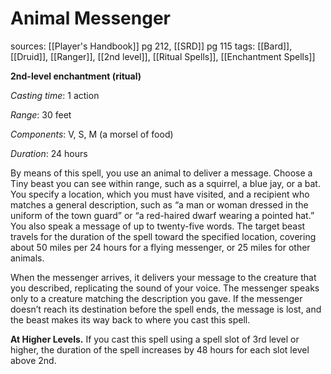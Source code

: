 # Animal Messenger
sources: [[Player's Handbook]] pg 212, [[SRD]] pg 115
tags: [[Bard]], [[Druid]], [[Ranger]], [[2nd level]], [[Ritual Spells]], [[Enchantment Spells]]

**2nd-level enchantment (ritual)**

*Casting time*: 1 action

*Range*: 30 feet

*Components*: V, S, M (a morsel of food)

*Duration*: 24 hours

By means of this spell, you use an animal to deliver a message. Choose a Tiny beast you can see within range, such as a squirrel, a blue jay, or a bat. You specify a location, which you must have visited, and a recipient who matches a general description, such as “a man or woman dressed in the uniform of the town guard” or “a red-haired dwarf wearing a pointed hat.” You also speak a message of up to twenty-five words. The target beast travels for the duration of the spell toward the specified location, covering about 50 miles per 24 hours for a flying messenger, or 25 miles for other animals.

When the messenger arrives, it delivers your message to the creature that you described, replicating the sound of your voice. The messenger speaks only to a creature matching the description you gave. If the messenger doesn’t reach its destination before the spell ends, the message is lost, and the beast makes its way back to where you cast this spell.

**At Higher Levels.** If you cast this spell using a spell slot of 3rd level or higher, the duration of the spell increases by 48 hours for each slot level above 2nd.
